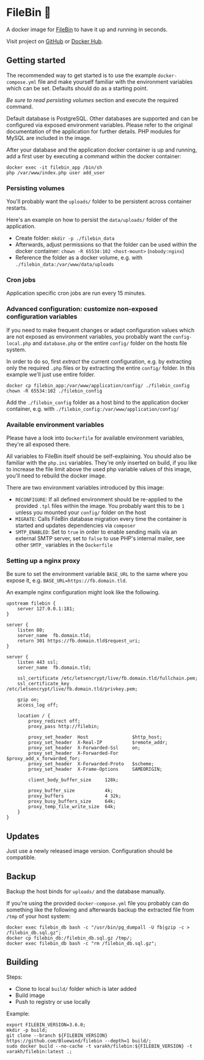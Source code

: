 # FileBin 🐋

A docker image for [FileBin](https://github.com/Bluewind/filebin) to have it up and running in seconds.

Visit project on [GitHub](https://github.com/v4rakh/docker-filebin)
or [Docker Hub](https://hub.docker.com/r/varakh/filebin).

## Getting started

The recommended way to get started is to use the example `docker-compose.yml` file and make yourself familiar with the
environment variables which can be set. Defaults should do as a starting point.

_Be sure to read persisting volumes_ section and execute the required command.

Default database is PostgreSQL. Other databases are supported and can be configured via exposed environment variables.
Please refer to the original documentation of the application for further details. PHP modules for MySQL are included in
the image.

After your database and the application docker container is up and running, add a first user by executing a command
within the docker container:

```
docker exec -it filebin_app /bin/sh
php /var/www/index.php user add_user
```

### Persisting volumes

You'll probably want the `uploads/` folder to be persistent across container restarts.

Here's an example on how to persist the `data/uploads/` folder of the application.

* Create folder: `mkdir -p ./filebin_data`
* Afterwards, adjust permissions so that the folder can be used within the docker
  container: `chown -R 65534:102 <host-mount>` (`nobody:nginx`)
* Reference the folder as a docker volume, e.g. with `./filebin_data:/var/www/data/uploads`

### Cron jobs

Application specific cron jobs are run every 15 minutes.

### Advanced configuration: customize non-exposed configuration variables

If you need to make frequent changes or adapt configuration values which are not exposed as environment variables, you
probably want the `config-local.php` and `database.php` or the entire `config/` folder on the hosts file system.

In order to do so, first _extract_ the current configuration, e.g. by extracting only the required `.php` files or by
extracting the entire `config/` folder. In this example we'll just use entire folder.

```
docker cp filebin_app:/var/www/application/config/ ./filebin_config
chown -R 65534:102 ./filebin_config
```

Add the `./filebin_config` folder as a host bind to the application docker container, e.g.
with `./filebin_config:/var/www/application/config/`

### Available environment variables

Please have a look into `Dockerfile` for available environment variables, they're all exposed there.

All variables to FileBin itself should be self-explaining. You should also be familiar with the `php.ini` variables.
They're only inserted on build, if you like to increase the file limit above the used php variable values of this image,
you'll need to rebuild the docker image.

There are two environment variables introduced by this image:

* `RECONFIGURE`: If all defined environment should be re-applied to the provided `.tpl` files within the image. You
  probably want this to be `1` unless you mounted your `config/` folder on the host
* `MIGRATE`: Calls FileBin database migration every time the container is started and updates dependencies
  via `composer`
* `SMTP_ENABLED`: Set to `true` in order to enable sending mails via an external SMTP server, set to `false` to use
  PHP's internal mailer, see other `SMTP_` variables in the `Dockerfile`

### Setting up a nginx proxy

Be sure to set the environment variable `BASE_URL` to the same where you expose it,
e.g. `BASE_URL=https://fb.domain.tld`.

An example nginx configuration might look like the following.

```
upstream filebin {
    server 127.0.0.1:181;
}

server {
    listen 80;
    server_name  fb.domain.tld;
    return 301 https://fb.domain.tld$request_uri;
}

server {
    listen 443 ssl;
    server_name  fb.domain.tld;

    ssl_certificate /etc/letsencrypt/live/fb.domain.tld/fullchain.pem;
    ssl_certificate_key /etc/letsencrypt/live/fb.domain.tld/privkey.pem;

    gzip on;
    access_log off;

    location / {
        proxy_redirect off;
        proxy_pass http://filebin;

        proxy_set_header  Host                $http_host;
        proxy_set_header  X-Real-IP           $remote_addr;
        proxy_set_header  X-Forwarded-Ssl     on;
        proxy_set_header  X-Forwarded-For     $proxy_add_x_forwarded_for;
        proxy_set_header  X-Forwarded-Proto   $scheme;
        proxy_set_header  X-Frame-Options     SAMEORIGIN;

        client_body_buffer_size     128k;

        proxy_buffer_size           4k;
        proxy_buffers               4 32k;
        proxy_busy_buffers_size     64k;
        proxy_temp_file_write_size  64k;
    }
}
```

## Updates

Just use a newly released image version. Configuration should be compatible.

## Backup

Backup the host binds for `uploads/` and the database manually.

If you're using the provided `docker-compose.yml` file you probably can do something like the following and afterwards
backup the extracted file from `/tmp` of your host system:

```
docker exec filebin_db bash -c "/usr/bin/pg_dumpall -U fb|gzip -c > /filebin_db.sql.gz";
docker cp filebin_db:/filebin_db.sql.gz /tmp/;
docker exec filebin_db bash -c "rm /filebin_db.sql.gz";
```

## Building

Steps:

* Clone to local `build/` folder which is later added
* Build image
* Push to registry or use locally

Example:

```
export FILEBIN_VERSION=3.6.0;
mkdir -p build;
git clone --branch ${FILEBIN_VERSION} https://github.com/Bluewind/filebin --depth=1 build/;
sudo docker build --no-cache -t varakh/filebin:${FILEBIN_VERSION} -t varakh/filebin:latest .;
```
